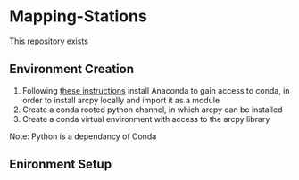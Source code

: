# Mapping-Stations

This repository exists

## Environment Creation
1. Following [these instructions](https://tengkengvang.com/2022/08/24/arcpy-outside-of-arcmap-arcpro/#:~:text=During%20the%20installation%20of%20ArcPy,allow%20ArcPy%20to%20be%20installed.&text=If%20all%20goes%20well%2C%20you,An%20important%20caveat) install Anaconda to gain access to conda, in order to install arcpy locally and import it as a module
2. Create a conda rooted python channel, in which arcpy can be installed
3. Create a conda virtual environment with access to the arcpy library

Note: Python is a dependancy of Conda

## Enironment Setup
